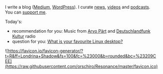 I write a blog ([Medium](https://medium.com/@orschiro), [WordPress](https://orschiro.wordpress.com/)). I curate [news](https://m.simplepie.org/?feed=http%3A%2F%2Ffeed.informer.com%2Fdigests%2FQFNTQVYOWR%2Ffeeder.rss), [videos](http://www.feedbucket.com/?src=http%3A%2F%2Ffeed.informer.com%2Fdigests%2F520RAMSOKD%2Ffeeder.rss) and [podcasts](https://player.fm/orschiro/filter/all). You can [support me](https://www.paypal.me/orschiro).

Today's:
* recommendation for you: Music from [Arvo Pärt](https://open.spotify.com/artist/2P6ygesd9xg5DPOBnda2jg?autoplay=true&v=A) and [Deutschlandfunk Kultur](https://tunein.com/radio/Deutschlandfunk-Kultur-896-s6628/) radio
* question for you: [What is your favourite Linux desktop?](https://polldaddy.com/poll/10140086/)

![https://favicon.io/favicon-generator/?t=R&ff=Londrina+Shadow&fs=100&fc=%23000&b=rounded&bc=%23209CEE](https://raw.githubusercontent.com/orschiro/Resonance/master/favicon.ico)
